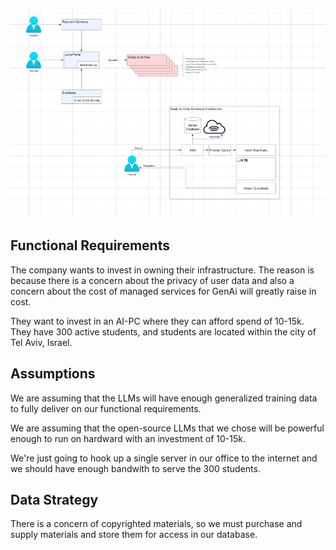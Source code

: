 ![screenshot](genai-architecting/genai-architecture.png)

## Functional Requirements

The company wants to invest in owning their infrastructure.
The reason is because there is a concern about the privacy of user
data and also a concern about the cost of managed services for GenAi will
greatly raise in cost. 

They want to invest in an AI-PC where they can afford spend of 10-15k.
They have 300 active students, and students are located within the city
of Tel Aviv, Israel.

## Assumptions

We are assuming that the LLMs will have enough generalized training data
to fully deliver on our functional requirements.

We are assuming that the open-source LLMs that we chose will be powerful
enough to run on hardward with an investment of 10-15k.

We're just going to hook up a single server in our office to the internet
and we should have enough bandwith to serve the 300 students.

## Data Strategy

There is a concern of copyrighted materials, so we must purchase and
supply materials and store them for access in our database.